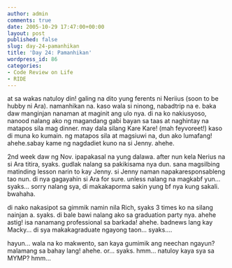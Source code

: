 ```yaml
---
author: admin
comments: true
date: 2005-10-29 17:47:00+00:00
layout: post
published: false
slug: day-24-pamanhikan
title: 'Day 24: Pamanhikan'
wordpress_id: 86
categories:
- Code Review on Life
- RIDE
---
```


at sa wakas natuloy din! galing na dito yung ferents ni Neriius (soon to be hubby ni Ara). namanhikan na. kaso wala si ninong, nabadtrip na e. baka daw manginjan nanaman at maginit ang ulo nya. di na ko nakiusyoso, nanood nalang ako ng magandang gabi bayan sa taas at naghintay na matapos sila mag dinner. may dala silang Kare Kare! (mah feyvoreet!) kaso di muna ko kumain. ng matapos sila at magsiuwi na, dun ako lumafang! ahehe.sabay kame ng nagdadiet kuno na si Jenny. ahehe.

2nd week daw ng Nov. ipapakasal na yung dalawa. after nun kela Nerius na si Ara titira, syaks. gudlak nalang sa pakikisama nya dun. sana magsilbing matinding lesson narin to kay Jenny. si Jenny naman napakaresponsableng tao nun. di nya gagayahin si Ara for sure. unless nalang na magkabf yun... syaks... sorry nalang sya, di makakaporma sakin yung bf nya kung sakali. bwahaha. 

di nako nakasipot sa gimmik namin nila Rich, syaks 3 times ko na silang nainjan a. syaks. di bale bawi nalang ako sa graduation party nya. ahehe astig! isa nanamang professional sa barkada! ahehe. badnews lang kay Macky... di sya makakagraduate ngayong taon... syaks....

hayun... wala na ko makwento, san kaya gumimik ang neechan ngayun? malamang sa bahay lang! ahehe. or... syaks. hmm... natuloy kaya sya sa MYMP? hmm...
